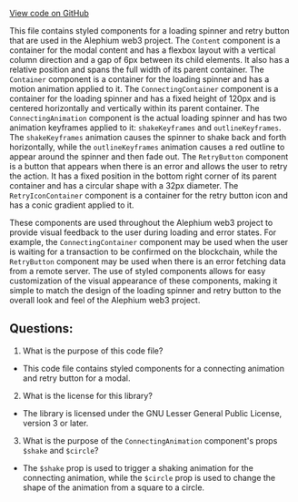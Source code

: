 [View code on GitHub](https://github.com/alephium/alephium-web3/packages/web3-react/src/components/ConnectModal/ConnectWithInjector/styles.ts)

This file contains styled components for a loading spinner and retry button that are used in the Alephium web3 project. The `Content` component is a container for the modal content and has a flexbox layout with a vertical column direction and a gap of 6px between its child elements. It also has a relative position and spans the full width of its parent container. The `Container` component is a container for the loading spinner and has a motion animation applied to it. The `ConnectingContainer` component is a container for the loading spinner and has a fixed height of 120px and is centered horizontally and vertically within its parent container. The `ConnectingAnimation` component is the actual loading spinner and has two animation keyframes applied to it: `shakeKeyframes` and `outlineKeyframes`. The `shakeKeyframes` animation causes the spinner to shake back and forth horizontally, while the `outlineKeyframes` animation causes a red outline to appear around the spinner and then fade out. The `RetryButton` component is a button that appears when there is an error and allows the user to retry the action. It has a fixed position in the bottom right corner of its parent container and has a circular shape with a 32px diameter. The `RetryIconContainer` component is a container for the retry button icon and has a conic gradient applied to it. 

These components are used throughout the Alephium web3 project to provide visual feedback to the user during loading and error states. For example, the `ConnectingContainer` component may be used when the user is waiting for a transaction to be confirmed on the blockchain, while the `RetryButton` component may be used when there is an error fetching data from a remote server. The use of styled components allows for easy customization of the visual appearance of these components, making it simple to match the design of the loading spinner and retry button to the overall look and feel of the Alephium web3 project.
## Questions: 
 1. What is the purpose of this code file?
- This code file contains styled components for a connecting animation and retry button for a modal.

2. What is the license for this library?
- The library is licensed under the GNU Lesser General Public License, version 3 or later.

3. What is the purpose of the `ConnectingAnimation` component's props `$shake` and `$circle`?
- The `$shake` prop is used to trigger a shaking animation for the connecting animation, while the `$circle` prop is used to change the shape of the animation from a square to a circle.